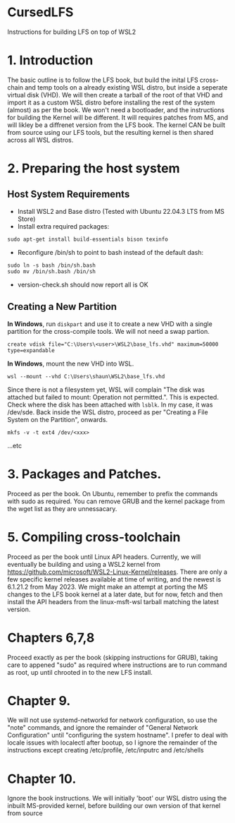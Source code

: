 # CursedLFS
Instructions for building LFS on top of WSL2

# 1. Introduction
The basic outline is to follow the LFS book, but build the inital LFS cross-chain and temp tools on a already existing WSL distro, but inside a seperate virtual disk (VHD). We will then create a tarball of the root of that VHD and import it as a custom WSL distro before installing the rest of the system (almost) as per the book. We won't need a bootloader, and the instructions for building the Kernel will be different. It will requires patches from MS, and will likley  be a diffrenet version from the LFS book. The kernel CAN be built from source using our LFS tools, but the resulting kernel is then shared across all WSL distros. 

# 2. Preparing the host system
## Host System Requirements
- Install WSL2 and Base distro (Tested with Ubuntu 22.04.3 LTS from MS Store)
- Install extra required packages:
```
sudo apt-get install build-essentials bison texinfo
```

- Reconfigure /bin/sh to point to bash instead of the default dash:
```
sudo ln -s bash /bin/sh.bash
sudo mv /bin/sh.bash /bin/sh
```
- version-check.sh should now report all is OK
##  Creating a New Partition
 **In Windows**, run ``diskpart`` and use it to create a new VHD with a single partition for the cross-compile tools. We will not need a swap partion.
 ```
 create vdisk file="C:\Users\<user>\WSL2\base_lfs.vhd" maximum=50000 type=expandable
 ```
**In Windows**, mount the new VHD into WSL.
```
wsl --mount --vhd C:\Users\shaun\WSL2\base_lfs.vhd
```
Since there is not a filesystem yet, WSL will complain "The disk was attached but failed to mount: Operation not permitted.". This is expected. Check where the disk has been attached with `lsblk`. In my case, it was /dev/sde. Back inside the WSL distro, proceed as per "Creating a File System on the Partition", onwards.
```
mkfs -v -t ext4 /dev/<xxx>
```
...etc
# 3. Packages and Patches.
Proceed as per the book. On Ubuntu, remember to prefix the commands with sudo as required. You can remove GRUB and the kernel package from the wget list as they are unnessacary.  
# 5. Compiling cross-toolchain
Proceed as per the book until Linux API headers.
Currently, we will eventually be building and using a WSL2 kernel from https://github.com/microsoft/WSL2-Linux-Kernel/releases. There are only a few specific kernel releases available at time of writing, and the newest is 6.1.21.2 from May 2023. We might make an attempt at porting the MS changes to the LFS book kernel at a later date, but for now, fetch and then install the API headers from the linux-msft-wsl tarball matching the latest version.

# Chapters 6,7,8
Proceed exactly as per the book (skipping instructions for GRUB), taking care to appened "sudo" as required where instructions are to run command as root, up until chrooted in to the new LFS install.

# Chapter 9.
We will not use systemd-networkd for network configuration, so use the "note" commands, and ignore the remainder of "General Network Configuration" until "configuring the system hostname". I prefer to deal with locale issues with localectl after bootup, so I ignore the remainder of the instructions except creating /etc/profile, /etc/inputrc
 and /etc/shells

 # Chapter 10.
 Ignore the book instructions. We will initially 'boot' our WSL distro using the inbuilt MS-provided kernel, before building our own version of that kernel from source 
